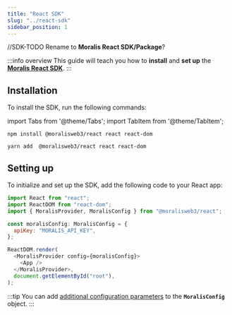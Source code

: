 ```yaml
---
title: "React SDK"
slug: "../react-sdk"
sidebar_position: 1
---
```


//SDK-TODO Rename to **Moralis React SDK/Package**?

:::info overview
This guide will teach you how to **install** and **set up** the [**Moralis React SDK**](https://github.com/MoralisWeb3/Moralis-JS-SDK/tree/main/packages/react).
:::

## Installation

To install the SDK, run the following commands:

import Tabs from '@theme/Tabs';
import TabItem from '@theme/TabItem';

<Tabs>
<TabItem value="npm" label="npm" default>

```shell
npm install @moralisweb3/react react react-dom
```

</TabItem>
<TabItem value="yarn" label="yarn">

```shell
yarn add  @moralisweb3/react react react-dom
```
</TabItem>
</Tabs>

## Setting up

To initialize and set up the SDK, add the following code to your React app:

```js
import React from "react";
import ReactDOM from "react-dom";
import { MoralisProvider, MoralisConfig } from "@moralisweb3/react";

const moralisConfig: MoralisConfig = {
  apiKey: "MORALIS_API_KEY",
};

ReactDOM.render(
  <MoralisProvider config={moralisConfig}>
    <App />
  </MoralisProvider>,
  document.getElementById("root"),
);
```

:::tip 
You can add [additional configuration parameters](/web3-data-api/getting-started/moralis-sdks/javascript-sdk#configuration) to the **`MoralisConfig`** object.
:::